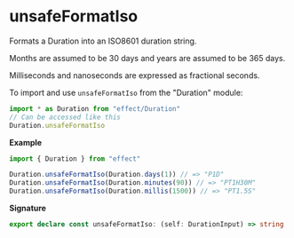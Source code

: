 # unsafeFormatIso

Formats a Duration into an ISO8601 duration string.

Months are assumed to be 30 days and years are assumed to be 365 days.

Milliseconds and nanoseconds are expressed as fractional seconds.

To import and use `unsafeFormatIso` from the "Duration" module:

```ts
import * as Duration from "effect/Duration"
// Can be accessed like this
Duration.unsafeFormatIso
```

**Example**

```ts
import { Duration } from "effect"

Duration.unsafeFormatIso(Duration.days(1)) // => "P1D"
Duration.unsafeFormatIso(Duration.minutes(90)) // => "PT1H30M"
Duration.unsafeFormatIso(Duration.millis(1500)) // => "PT1.5S"
```

**Signature**

```ts
export declare const unsafeFormatIso: (self: DurationInput) => string
```
